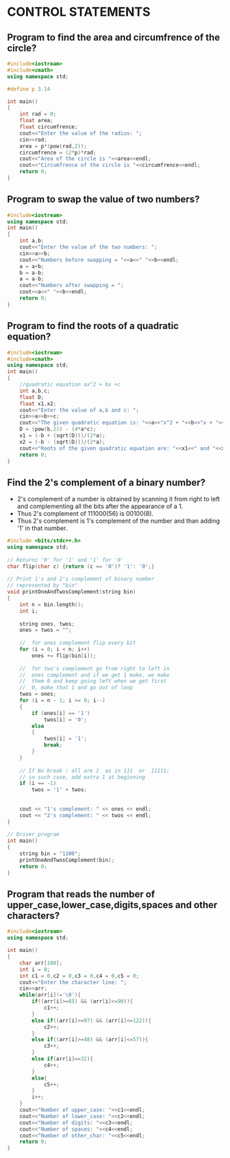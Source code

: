 # CONTROL STATEMENTS

## Program to find the area and circumfrence of the circle?

```C++
#include<iostream>
#include<cmath>
using namespace std;

#define p 3.14

int main()
{
    int rad = 0;
    float area;
    float circumfrence;
    cout<<"Enter the value of the radius: ";
    cin>>rad;
    area = p*(pow(rad,2));
    circumfrence = (2*p)*rad;
    cout<<"Area of the circle is "<<area<<endl;
    cout<<"Circumfrence of the circle is "<<circumfrence<<endl;
    return 0;
}
```

## Program to swap the value of two numbers?

```C++
#include<iostream>
using namespace std;
int main()
{
    int a,b;
    cout<<"Enter the value of the two numbers: ";
    cin>>a>>b;
    cout<<"Numbers before swapping = "<<a<<" "<<b<<endl;
    a = a+b;
    b = a-b;
    a = a-b;
    cout<<"Numbers after swapping = ";
    cout<<a<<" "<<b<<endl;
    return 0;
}
```

## Program to find the roots of a quadratic equation?

```C++
#include<iostream>
#include<cmath>
using namespace std;
int main()
{
    //quadratic equation ax^2 + bx +c
    int a,b,c;
    float D;
    float x1,x2;
    cout<<"Enter the value of a,b and c: ";
    cin>>a>>b>>c;
    cout<<"The given quadratic equation is: "<<a<<"x^2 + "<<b<<"x + "<<c<<endl;
    D = (pow(b,2)) - (4*a*c);
    x1 = (-b + (sqrt(D)))/(2*a);
    x2 = (-b - (sqrt(D)))/(2*a);
    cout<<"Roots of the given quadratic equation are: "<<x1<<" and "<<x2<<endl;
    return 0;
}
```

## Find the 2's complement of a binary number?

* 2's complement of a number is obtained by scanning it from right to left and complementing all the bits after the appearance of a 1.
* Thus 2's complement of 111000(56) is 00100(8).
* Thus 2's complement is 1's complement of the number and than adding '1' in that number.

```C++
#include <bits/stdc++.h>
using namespace std;
 
// Returns '0' for '1' and '1' for '0'
char flip(char c) {return (c == '0')? '1': '0';}
 
// Print 1's and 2's complement of binary number
// represented by "bin"
void printOneAndTwosComplement(string bin)
{
    int n = bin.length();
    int i;
 
    string ones, twos;
    ones = twos = "";
 
    //  for ones complement flip every bit
    for (i = 0; i < n; i++)
        ones += flip(bin[i]);
 
    //  for two's complement go from right to left in
    //  ones complement and if we get 1 make, we make
    //  them 0 and keep going left when we get first
    //  0, make that 1 and go out of loop
    twos = ones;
    for (i = n - 1; i >= 0; i--)
    {
        if (ones[i] == '1')
            twos[i] = '0';
        else
        {
            twos[i] = '1';
            break;
        }
    }
 
    // If No break : all are 1  as in 111  or  11111;
    // in such case, add extra 1 at beginning
    if (i == -1)
        twos = '1' + twos;
 
 
    cout << "1's complement: " << ones << endl;
    cout << "2's complement: " << twos << endl;
}
 
// Driver program
int main()
{
    string bin = "1100";
    printOneAndTwosComplement(bin);
    return 0;
}
```

## Program that reads the number of upper_case,lower_case,digits,spaces and other characters?

```C++
#include<iostream>
using namespace std;

int main()
{
    char arr[100];
    int i = 0;
    int c1 = 0,c2 = 0,c3 = 0,c4 = 0,c5 = 0;
    cout<<"Enter the character line: ";
    cin>>arr;
    while(arr[i]!='\0'){
        if((arr[i]>=65) && (arr[i]<=90)){
            c1++;
        }
        else if((arr[i]>=97) && (arr[i]<=122)){
            c2++;
        }
        else if((arr[i]>=48) && (arr[i]<=57)){
            c3++;
        }
        else if(arr[i]==32){
            c4++;
        }
        else{
            c5++;
        }
        i++;
    }
    cout<<"Number of upper_case: "<<c1<<endl;
    cout<<"Number of lower_case: "<<c2<<endl;
    cout<<"Number of digits: "<<c3<<endl;
    cout<<"Number of spaces: "<<c4<<endl;
    cout<<"Number of other_char: "<<c5<<endl;
    return 0;
}
```